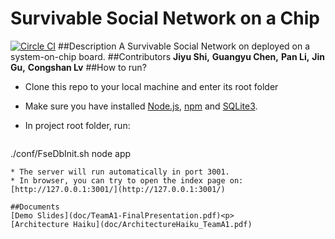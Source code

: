 # Survivable Social Network on a Chip
[![Circle CI](https://circleci.com/gh/cmusv-fse/S16-A1-SSNoC.svg?style=svg&circle-token=6ed87de446f9e2d41244cdf91fd8ef440d2cca61)](https://circleci.com/gh/cmusv-fse/S16-A1-SSNoC)
##Description
A Survivable Social Network on deployed on a system­-on­-chip board.
##Contributors
**Jiyu Shi,** **Guangyu Chen,** **Pan Li,** **Jin  Gu,** **Congshan Lv**
##How to run?
* Clone this repo to your local machine and enter its root folder
* Make sure you have installed [Node.js](https://nodejs.org), [npm](https://www.npmjs.com) and [SQLite3](https://www.sqlite.org/).
* In project root folder, run:

	``` bash
./conf/FseDbInit.sh
node app
```
* The server will run automatically in port 3001.
* In browser, you can try to open the index page on:
[http://127.0.0.1:3001/](http://127.0.0.1:3001/)

##Documents
[Demo Slides](doc/TeamA1-FinalPresentation.pdf)<p>
[Architecture Haiku](doc/ArchitectureHaiku_TeamA1.pdf)